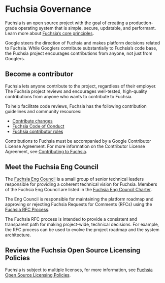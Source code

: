 # Fuchsia Governance

Fuchsia is an open source project with the goal of creating a production-grade
operating system that is simple, secure, updatable, and performant.
Learn more about [Fuchsia’s core principles](/docs/concepts/index.md).

Google steers the direction of Fuchsia and makes platform decisions related to
Fuchsia. While Googlers contribute substantially to Fuchsia’s code base, the
Fuchsia project encourages contributions from anyone, not just from Googlers.

## Become a contributor

Fuchsia lets anyone contribute to the project, regardless of their employer.
The Fuchsia project reviews and encourages well-tested, high-quality
contributions from anyone who wants to contribute to Fuchsia.

To help facilitate code reviews, Fuchsia has the following contribution
guidelines and community resources:

  * [Contribute changes](/docs/development/source_code/contribute_changes.md)
  * [Fuchsia Code of Conduct](/CODE_OF_CONDUCT.md)
  * [Fuchsia contributor roles](/docs/contribute/community/contributor-roles.md)

Contributions to Fuchsia must be accompanied by a Google Contributor License
Agreement. For more information on the Contributor License
Agreement, see [Contributing to Fuchsia](/CONTRIBUTING.md#contributor_license_agreement).

## Meet the Fuchsia Eng Council

The [Fuchsia Eng Council](/docs/contribute/governance/eng_council.md)
is a small group of senior technical leaders responsible for providing a
coherent technical vision for Fuchsia. Members of the
Fuchsia Eng Council are listed in the [Fuchsia Eng Council Charter](/docs/contribute/governance/eng_council.md#current_members).

The Eng Council is responsible for maintaining the platform roadmap and approving
or rejecting Fuchsia Requests for Comments (RFCs) using the [Fuchsia RFC Process](/docs/contribute/governance/rfcs/README.md).

The Fuchsia RFC process is intended to provide a consistent and transparent
path for making project-wide, technical decisions. For example, the RFC process
can be used to evolve the project roadmap and the system architecture.

## Review the Fuchsia Open Source Licensing Policies

Fuchsia is subject to multiple licenses, for more information,
see [Fuchsia Open Source Licensing Policies](/docs/contribute/governance/policy/open-source-licensing-policies.md).
